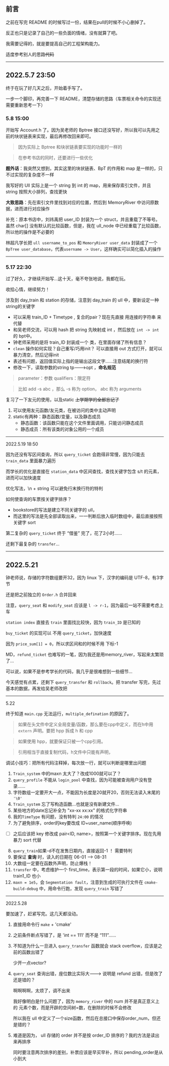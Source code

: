 ## 前言

之前在写完 README 的时候写过一份，结果在pull的时候不小心删掉了。

反正也只是记录了自己的一些负面的情绪，没有就算了吧。

我需要记得的，就是要提高自己的工程架构能力。

适度参考别人的思路~~代码~~

---

## 2022.5.7 23:50

终于在玩了好几天之后，开始着手写了。

一步一个脚印，再完善一下 README，清楚存储的思路（车票相关命令的实现还需要重新思考一下）

### 5.8 15:00

开始写 Account.h 了。因为吴老师的 Bptree 接口还没写好，所以我可以先用之前的块状链表来实现，最后再修改回来即可。

> 因为实际上 Bptree 和块状链表要实现的功能时一样的

> 在参考书店的同时，还要进行一些优化

**题外话**：我突然又想到，其实这里的块状链表、BpT 的作用和 map 是一样的，只不过实现的复杂度不一样

我写好的 Ull 实际上是一个 string 到 int 的 map，用来保存索引文件，并且 string 按照大小排列，查找更快

**大致思路**：先在索引文件里找到对应的位置，然后到 MemoryRiver 中访问原数据，进而进行对应操作

补充：原本书店中，刘祎禹把 user_ID 封装为一个 struct，并且重载了不等号。虽然 char[] 没有默认的比较函数，但是，我在 ull_node 中已经重载了比较函数，所以他的操作是不必要的

林超凡学长把 `ull username_to_pos` 和 `MemoryRiver user_data` 封装成了一个 `BpTree user_database`，代表`username -> User`，这样确实可以简化插入的操作

---

### 5.17 22:30

过了好久，才继续开始写...这十天，毫不夸张地说，我都在玩。

收拾心情，继续努力！

涉及到 day_train 和 station 的存储，注意到 day_train 的 ull 中，要新设定一种string的关键字

- 可以采用 train_ID + Timetype , 复合的pair？现在先直接 用连接的字符串 来代替
- 和吴老师交流，可以用 hash 把 string 先映射成 int ，然后放在 `int -> int` 的 bpt中。
- 钟老师采用的是将 train_ID 封装成一个 类，在里面存储了所有信息？
- `clean` 操作如何实现？自己重写/巧用init？ 可以直接用 out 方式打开，就可以暴力清空，然后记得init
- 表述有问题，返回值实际上指的是输出这段文字......注意结尾的换行符
- 修改一下，读取参数的string tp--->opt ，**命名规范**

> parameter：参数     qualifiers：限定符

> 比如 add -s abc ，那么 -s 称为 option， abc 称为 arguments

复习了一下友元的使用，以及static ~~上学期学的全部忘记了~~

1. 可以使用友元函数/友元类，在被访问的类中主动声明
2. static有两种：静态函数/变量，以及静态成员
    - 静态函数：该函数只能在这个文件里面调用，只能访问静态成员
    - 静态成员：所有该类的对象公用的一个成员

---
2022.5.19 18:50

因为还没有写区间查询，所以 `query_ticket` 会跑得非常慢，因为只能去 `train_data` 里面暴力遍历

而学长的优化是直接在 `station_data` 中区间查找，查找关键字包含 s/t 的元素，进而可以加快速度

优化写法，\n + string 可以避免行末换行符的特判

如何使查询的车票按关键字排序？

- bookstore的写法是建立不同关键字的 ull，
- 而这里的写法是先全部读取出来，一一判断后放入临时数组中，最后直接按照关键字 sort

第二复杂的 `query_ticket` 终于 “借鉴” 完了，花了2小时......

还剩下最复杂的 `transfer`...

---

## 2022.5.21

钟老师说，存储的字符数组要开32，因为 linux 下，汉字的编码是 UTF-8，有3字节

还是把之前独立的 `Order.h` 合并回来

注意，`query_seat` 和 `modify_seat` 应该是 `l -> r-1`，因为最后一站不需要考虑上车

`station index` 直接去 `train` 里面找比较快，因为 `train_ID` 是已知的

`buy_ticket` 的实现可以 不用 `query_ticket`，加快速度

因为 `price_sum[1] = 0`，所以求区间和的时候不用 下标-1

MD，`refund_ticket` 也难写的一笔，因为我还是用memory_river，写起来太繁琐了...

可以说，如果不是参考学长的代码，我几乎是很难想到一些细节...

今天感觉有点累，还剩下 `query_transfer` 和 `rollback`。把 transfer 写完，先过基本的数据，再发给吴老师改把

---

5.22

终于知道 `main.cpp` 无法运行，`multiple_defination` 的原因了。

> 如果在头文件中定义全局变量/函数，那么要在cpp中定义，而在h中用 `extern` 声明。要把 hpp 拆成 h 和 cpp

> 如果使用 hpp，就要保证只被一个cpp引用。

> 引用相当于直接复制代码，h文件中只能有声明，

调试小技巧：把所有代码注释掉，每次放一行，就可以判断是哪里出问题

1. `Train_system` 中的maxn 太大了？改成1000就可以了？
2. `query_profile` 不能从 `login_pool` 中查找，因为可能被查询用户没有登录......
3. 字符数组一定要开大一点，不能因为长度是20就开20，否则无法读入末尾的 `'\0'`
4. `Train_system` 忘了写构造函数...也就是没有新建文件...
5. 某些地方的date忘记补全为 "xx-xx xx:xx" 的格式化字符串
6. 我的`TimeType` 有问题，没有特判 `24:00` 的情况
7. 为了避免排序，order的key要改成 ID+user_name(顺序呼唤)
- [ ] 之后应该把 key 修改成 pair<ID, name>，按照第一个关键字排序。现在先用暴力 sort 代替
8. `query_train`如果-d不在发售日期内，直接返回-1 ！ 需要特判
9. 要保证 **查询** 时，读入的日期在 06-01 --> 08-31
10. 大数组一定要在函数外声明，防止爆栈！
11. `transfer` 中，考虑维护一个 first_time，表示第一段的时间，如果它小，说明 train1_ID 也小
12. `maxn = 1e5`，会 `Segmentation fault`，注意到生成的可执行文件在 `cmake-build-debug` 中，用命令行跑，发现 `query_train` 写错了

---

2022.5.28

要加速了，赶紧写完。这几天都没动。

1. 直接用命令行 `make`  + 'cmake'
2. 之前条件断点写错了，是 'int == 111' 而不是 “111”......
3. 不知道为什么一旦进入 `query_transfer` 函数就会 stack overflow，应该是之前的函数出错了
   
   少开一点vector?
4. `query_seat` 查询出错，座位数比实际大---> 说明是 refund 出错，但是改了还是错的？
   
   啊啊啊啊，太烦了，调不出来

   我好像明白是什么问题了，因为 `memory_river` 中的 num 并不是真正意义上的 元素个数，而是开辟的空间树=数，在删除的时候不会修改

   所以我在 ull 中定义了一个size函数，然后在总接口中保存order_num，但还是错的？

5. 难道是因为， ull 存储的 order 并不是按 order_ID 排序的？我的方法是读出来再排序

   同时要注意两次排序的差别，补票应该是早买早补，所以 pending_order是从小到大
